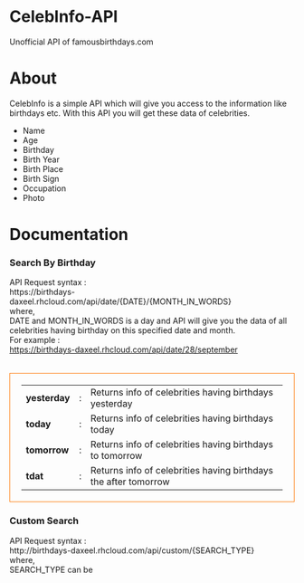 # CelebInfo-API
Unofficial API of famousbirthdays.com

# About
CelebInfo is a simple API which will give you access to the information like birthdays etc. With this API you will get these data of celebrities.
<ul>
	 <li>Name</li>
	 <li>Age</li>
	 <li>Birthday</li>
	 <li>Birth Year</li>
	 <li>Birth Place</li>
	 <li>Birth Sign</li>
	 <li>Occupation</li>
	 <li>Photo</li>
</ul>

# Documentation
<h3>Search By Birthday</h3>
API Request syntax : <br>
https://birthdays-daxeel.rhcloud.com/api/date/{DATE}/{MONTH_IN_WORDS}
<br>where,<br>
DATE and MONTH_IN_WORDS is a day and API will give you the data of all celebrities having birthday on this specified date and month.<br>
For example : <br><a href="https://birthdays-daxeel.rhcloud.com/api/date/28/september">https://birthdays-daxeel.rhcloud.com/api/date/28/september</a>
<br><br>
<table style="border:1px solid #FE7B09;padding:20px;">
	<tr>
		<td><b>yesterday</b></td>
		<td> : </td>
		<td>Returns info of celebrities having birthdays yesterday</td>
	</tr>
	<tr>
		<td><b>today</b></td>
		<td> : </td>
		<td>Returns info of celebrities having birthdays today</td>
	</tr>
	<tr>
		<td><b>tomorrow</b></td>
		<td> : </td>
		<td>Returns info of celebrities having birthdays to tomorrow</td>
	</tr>
	<tr>
		<td><b>tdat</b></td>
		<td> : </td>
		<td>Returns info of celebrities having birthdays the after tomorrow</td>
	</tr>
</table>
<h3>Custom Search</h3>
API Request syntax : <br>
http://birthdays-daxeel.rhcloud.com/api/custom/{SEARCH_TYPE}
<br>where,<br>
SEARCH_TYPE can be <br><br>
